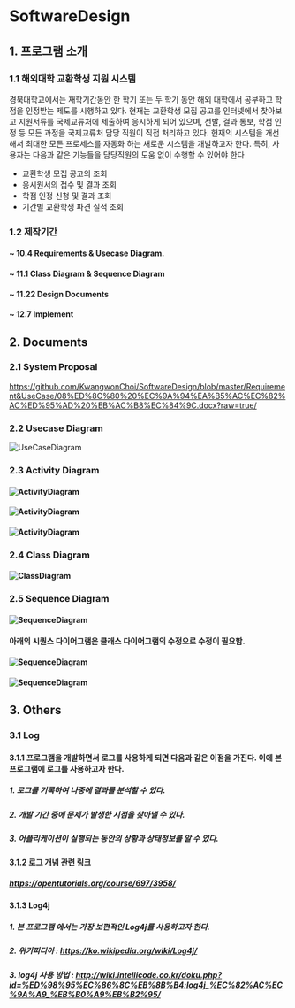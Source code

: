 # SoftwareDesign
## 1. 프로그램 소개
### 1.1 해외대학 교환학생 지원 시스템

경북대학교에서는 재학기간동안 한 학기 또는 두 학기 동안 해외 대학에서 공부하고 학
점을 인정받는 제도를 시행하고 있다. 현재는 교환학생 모집 공고를 인터넷에서 찾아보
고 지원서류를 국제교류처에 제출하여 응시하게 되어 있으며, 선발, 결과 통보, 학점 인
정 등 모든 과정을 국제교류처 담당 직원이 직접 처리하고 있다. 현재의 시스템을 개선
해서 최대한 모든 프로세스를 자동화 하는 새로운 시스템을 개발하고자 한다. 특히, 사
용자는 다음과 같은 기능들을 담당직원의 도움 없이 수행할 수 있어야 한다
- 교환학생 모집 공고의 조회
- 응시원서의 접수 및 결과 조회
- 학점 인정 신청 및 결과 조회
- 기간별 교환학생 파견 실적 조회 

### 1.2 제작기간

#### ~ 10.4 Requirements & Usecase Diagram.
#### ~ 11.1 Class Diagram & Sequence Diagram
#### ~ 11.22 Design Documents
#### ~ 12.7 Implement

## 2. Documents
### 2.1 System Proposal
<https://github.com/KwangwonChoi/SoftwareDesign/blob/master/Requirement&UseCase/08%ED%8C%80%20%EC%9A%94%EA%B5%AC%EC%82%AC%ED%95%AD%20%EB%AC%B8%EC%84%9C.docx?raw=true/>
### 2.2 Usecase Diagram
![UseCaseDiagram](./Images/UseCase.jpg)
### 2.3 Activity Diagram
#### ![ActivityDiagram](./Images/Activity_upload.png)
#### ![ActivityDiagram](./Images/Activity_submit.png)
#### ![ActivityDiagram](./Images/Activity_result_view_edit.png)

### 2.4 Class Diagram
#### ![ClassDiagram](./Images/ClassDiagram.jpg)

### 2.5 Sequence Diagram
#### ![SequenceDiagram](./Images/SequenceDiagram_submitApplication.jpg)

#### 아래의 시퀀스 다이어그램은 클래스 다이어그램의 수정으로 수정이 필요함.
#### ![SequenceDiagram](./Images/SequenceDiagram_update응시원서.jpg)
#### ![SequenceDiagram](./Images/SequenceDiagram_Upload모집공고.jpg)

## 3. Others

### 3.1 Log
#### 3.1.1 프로그램을 개발하면서 로그를 사용하게 되면 다음과 같은 이점을 가진다. 이에 본 프로그램에 로그를 사용하고자 한다.
##### 1. 로그를 기록하여 나중에 결과를 분석할 수 있다.
##### 2. 개발 기간 중에 문제가 발생한 시점을 찾아낼 수 있다.
##### 3. 어플리케이션이 실행되는 동안의 상황과 상태정보를 알 수 있다.
#### 3.1.2 로그 개념 관련 링크
##### <https://opentutorials.org/course/697/3958/>
#### 3.1.3 Log4j
##### 1. 본 프로그램 에서는 가장 보편적인 Log4j를 사용하고자 한다.
##### 2. 위키피디아 : <https://ko.wikipedia.org/wiki/Log4j/>
##### 3. log4j 사용 방법 : <http://wiki.intellicode.co.kr/doku.php?id=%ED%98%95%EC%86%8C%EB%8B%B4:log4j_%EC%82%AC%EC%9A%A9_%EB%B0%A9%EB%B2%95/>

